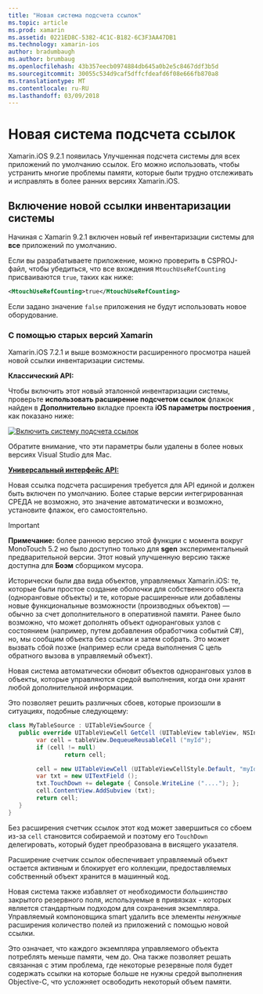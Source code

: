 ```yaml
---
title: "Новая система подсчета ссылок"
ms.topic: article
ms.prod: xamarin
ms.assetid: 0221ED8C-5382-4C1C-B182-6C3F3AA47DB1
ms.technology: xamarin-ios
author: bradumbaugh
ms.author: brumbaug
ms.openlocfilehash: 43b357eecb0974884db645a0b2e5c8467ddf3b5d
ms.sourcegitcommit: 30055c534d9caf5dffcfdeafd6f08e666fb870a8
ms.translationtype: MT
ms.contentlocale: ru-RU
ms.lasthandoff: 03/09/2018
---
```

# <a name="new-reference-counting-system"></a>Новая система подсчета ссылок

Xamarin.iOS 9.2.1 появилась Улучшенная подсчета системы для всех приложений по умолчанию ссылок. Его можно использовать, чтобы устранить многие проблемы памяти, которые были трудно отслеживать и исправлять в более ранних версиях Xamarin.iOS.

## <a name="enabling-the-new-reference-counting-system"></a>Включение новой ссылки инвентаризации системы

Начиная с Xamarin 9.2.1 включен новый ref инвентаризации системы для **все** приложений по умолчанию.

Если вы разрабатываете приложение, можно проверить в CSPROJ-файл, чтобы убедиться, что все вхождения `MtouchUseRefCounting` присваиваются `true`, таких как ниже:

```xml
<MtouchUseRefCounting>true</MtouchUseRefCounting>
```

Если задано значение `false` приложения не будут использовать новое оборудование.

### <a name="using-older-versions-of-xamarin"></a>С помощью старых версий Xamarin

Xamarin.iOS 7.2.1 и выше возможности расширенного просмотра нашей новой ссылки инвентаризации системы.

**Классический API:**

Чтобы включить этот новый эталонной инвентаризации системы, проверьте **использовать расширение подсчетом ссылок** флажок найден в **Дополнительно** вкладке проекта **iOS параметры построения** , как показано ниже: 

[![](newrefcount-images/image1.png "Включить систему подсчета ссылок")](newrefcount-images/image1.png#lightbox)

Обратите внимание, что эти параметры были удалены в более новых версиях Visual Studio для Mac.

 **[Универсальный интерфейс API:](~/cross-platform/macios/unified/index.md)**

 Новая ссылка подсчета расширения требуется для API единой и должен быть включен по умолчанию. Более старые версии интегрированная СРЕДА не возможно, это значение автоматически и возможно, установите флажок, его самостоятельно.

    
> [!IMPORTANT]
> **Примечание:** более раннюю версию этой функции с момента вокруг MonoTouch 5.2 но было доступно только для **sgen** экспериментальный предварительной версии. Этот новый улучшенную версию также доступна для **Боэм** сборщиком мусора.


Исторически были два вида объектов, управляемых Xamarin.iOS: те, которые были простое создание оболочки для собственного объекта (одноранговые объекты) и те, которые расширенные или добавлены новые функциональные возможности (производных объектов) — обычно за счет дополнительного в оперативной памяти. Ранее было возможно, что может дополнять объект одноранговых узлов с состоянием (например, путем добавления обработчика событий C#), но, мы сообщим объекта без ссылки и затем собрать. Это может вызвать сбой позже (например если среда выполнения C цель обратного вызова в управляемый объект).

Новая система автоматически обновит объектов одноранговых узлов в объекты, которые управляются средой выполнения, когда они хранят любой дополнительной информации.

Это позволяет решить различных сбоев, которые произошли в ситуациях, подобные следующему:

```csharp
class MyTableSource : UITableViewSource {
   public override UITableViewCell GetCell (UITableView tableView, NSIndexPath indexPath) {
        var cell = tableView.DequeueReusableCell ("myId");
        if (cell != null)
                return cell;

        cell = new UITableViewCell (UITableViewCellStyle.Default, "myId");
        var txt = new UITextField ();
        txt.TouchDown += delegate { Console.WriteLine ("...."); };
        cell.ContentView.AddSubview (txt);
        return cell;
   }
}
```

Без расширения счетчик ссылок этот код может завершиться со сбоем из-за `cell` становится собираемой и поэтому его `TouchDown` делегировать, который будет преобразована в висящего указателя.

Расширение счетчик ссылок обеспечивает управляемый объект остается активным и блокирует его коллекции, предоставляемых собственный объект хранится в машинный код.

Новая система также избавляет от необходимости *большинство* закрытого резервного поля, используемые в привязках - которых является стандартным подходом для сохранения экземпляра. Управляемый компоновщика smart удалить все элементы *ненужные* расширения количество полей из приложений с помощью новой ссылки.

Это означает, что каждого экземпляра управляемого объекта потреблять меньше памяти, чем до. Она также позволяет решать связанная с этим проблема, где некоторые резервные поля будет содержать ссылки на которые больше не нужны средой выполнения Objective-C, что усложняет освободить некоторый объем памяти.
